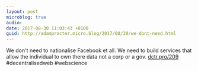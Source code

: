 ```yaml
---
layout: post
microblog: true
audio: 
date: 2017-08-30 11:03:43 +0100
guid: http://adamprocter.micro.blog/2017/08/30/we-dont-need.html
---
```

We don't need to nationalise Facebook et all. We need to build services that allow the individual to own there data not a corp or a gov. [dctr.pro/209](http://dctr.pro/209) #decentralisedweb #webscience
